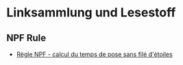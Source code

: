 # Linksammlung und Lesestoff

## NPF Rule

* [Règle NPF - calcul du temps de pose sans filé d'étoiles](http://www.sahavre.fr/tutoriels/astrophoto/34-regle-npf-temps-de-pose-pour-eviter-le-file-d-etoiles)
